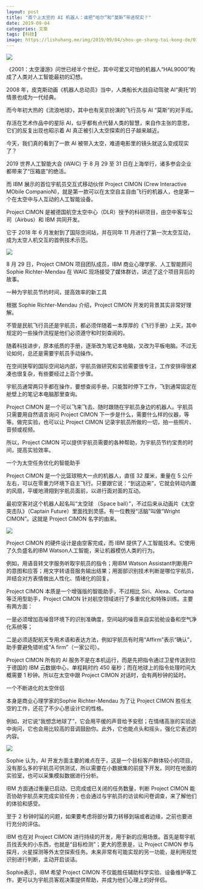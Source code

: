```yaml
---
layout: post
title: "首个上太空的 AI 机器人：谁把“哈尔”和“莫斯”带进现实？"
date: 2019-09-04
categories: 文章
tags: [科技]
image: https://lishuhang.me/img/2019/09/04/shou-ge-shang-tai-kong-de/01.png
---
```


![](https://lishuhang.me/img/2019/09/04/shou-ge-shang-tai-kong-de/01.png)

《2001：太空漫游》问世已经半个世纪，其中可爱又可怕的机器人“HAL9000”构成了人类对人工智能最初的幻想。

2008 年，皮克斯动画《机器人总动员》当中，人类船长大战自动驾驶 AI“奥托”的情景也成为一代经典。

而今年初大热的《流浪地球》，其中也有吴京扮演的飞行员与 AI “莫斯”的对手戏。

存活在艺术作品中的星际 AI，似乎都有点代替人类的智慧，来自作主张的意思，它们的反复出现也昭示着 AI 真正被引入太空探索的日子越来越近。

今天，我们真的看到了一款 AI 被带入太空，难道电影里的镜头就这么变成现实了？

2019 世界人工智能大会 (WAIC) 于 8 月 29 至 31 日在上海举行，诸多参会企业都带来了“压箱底”的绝活。

而 IBM 展示的首位宇航员交互式移动伙伴 Project CIMON (Crew Interactive MObile CompanioN)，就是第一款可以在太空自主自由飞行的机器人，也是第一个在太空中与人互动的人工智能设备。

Project CIMON 是被德国航空太空中心（DLR）授予的科研项目，由空中客车公司（Airbus）和 IBM 共同开发。

它于 2018 年 6 月发射到了国际空间站，并在同年 11 月进行了第一次太空互动，成为太空人机交互的首例技术示范。

![](https://lishuhang.me/img/2019/09/04/shou-ge-shang-tai-kong-de/02.png)

8 月 29 日，Project CIMON 项目团队成员，IBM 商业心理学家、人工智能顾问 Sophie Richter-Mendau 在 WAIC 现场接受了媒体群访，讲述了这个项目背后的故事。

一种为宇航员节约时间，提高效率的新工具

根据 Sophie Richter-Mendau 介绍，Project CIMON 开发的背景其实非常好理解。

不管是民航飞行员还是宇航员，都必须伴随着一本厚厚的《飞行手册》上天，其中规定的一些操作流程是他们必须遵守和时刻查阅的。

随着科技进步，原本纸质的手册，逐渐改为笔记本电脑，又改为平板电脑。不过无论如何，总还是需要宇航员手动操作。

在空间狭窄的国际空间站内部，宇航员做研究和实验需要很专注，工作安排得很紧凑也很复杂，有些要经过上百个步骤。

宇航员通常两只手都在操作，要想查阅手册，只能暂时停下工作，飞到通常固定在舱壁上的笔记本电脑那里查询。

Project CIMON 是一个可以飞来飞去、随时跟随在宇航员身边的机器人。宇航员只需要用自然语言询问 Project CIMON 下一步是什么，需要什么样的仪器，等等。做完实验，也可以让 Project CIMON 记录宇航员所做的一切，拍一些照片、音频或视频。

所以，Project CIMON 可以提供宇航员需要的各种帮助，为宇航员节约宝贵的时间，提高实验效率。

一个为太空任务优化的智能助手

Project CIMON 是一个比篮球稍大一点的机器人，直径 32 厘米，重量在 5 公斤左右，可以在零重力环境下自主飞行。只要跟它说：“到这边来”，它就会转动内置的风扇，平缓地滑翔到宇航员面前，以进行面对面的互动。

最初空客对这个机器人起名叫“太空球 （Space ball）”，不过后来从动画片《太空突击队》（Captain Future）里面找到灵感。有一位教授“活脑”叫做“Wright CIMON”。这就是 Project CIMON 名字的由来。

![](https://lishuhang.me/img/2019/09/04/shou-ge-shang-tai-kong-de/03.png)

Project CIMON 的硬件设计是由空客完成，而 IBM 提供了人工智能技术。它使用了久负盛名的IBM Watson人工智能，来让机器模仿人类的行为。

例如，用语音转文字服务听取宇航员的指令；用IBM Watson Assistant判断用户的意图和应答；用文字转语音服务输出结果；用面部识别技术判断是哪位宇航员，并结合对方表情做出人性化、情绪化的回复。

Project CIMON 本质是一个增强版的智能助手，不过相比 Siri、Alexa、Cortana 等泛用型助手，Project CIMON 针对航空领域进行了多重优化和特殊训练。主要有两方面：

一是必须增加高噪音环境下的识别准确度，空间站的噪音来自实验舱设备和空气净化系统等；

二是必须适配航天专用术语和表达方法，例如宇航员有时用“Affirm”表示“确认”，助手要避免错听成“A firm”（一家公司）。

Project CIMON 所有的 AI 服务不是在本机运行，而是先把指令通过卫星传送到位于德国的 IBM 云数据中心，单程耗时约 450 毫秒；而在地球上的指令处理时间大概需要 1 秒钟。所以在太空中跟 Project CIMON 对话时，会有两秒钟的延时。

一个不断进化的太空伴侣

本身是商业心理学家的Sophie Richter-Mendau 为了让 Project CIMON 胜任太空的工作，还花了不少心思设计它的性格。

例如，对它说“我想念地球了”，它会用平缓的声音给予安慰；在情绪高涨的实验途中询问，它也会用比较高的音调鼓励你。此外，它也能点头和摇头，强化它表述的内容。

![](https://lishuhang.me/img/2019/09/04/shou-ge-shang-tai-kong-de/04.png)

Sophie 认为，AI 开发方面主要的难点在于，这是一个目标客户群体较小的项目，没有那么多的宇航员可供测试，所以需要在小数据集的前提下开发。同时在地面的实验室，也可以采集模拟数据进行分析。

IBM 方面通过衡量已启动、已完成或已关闭的任务数量，判断 Project CIMON 能否协助宇航员来完成实验任务；也会通过与宇航员的访谈和问卷调查，来了解他们的体验和感受。

至于 2 秒钟时延的问题，如果要考虑将部分算力转移到端或者边缘，之前也要进行充分的评估。

IBM 也在对 Project CIMON 进行持续的开发，用于新的应用场景。首先是帮宇航员找丢失的小东西，也就是“目标检测”；更大的愿景是，让 Project CIMON 参与探月，火星探测等外太空探索任务。未来非常有可能实现的另一功能，是利用视觉识别进行判断，主动开启谈话。

Sophie表示，IBM 希望 Project CIMON 不仅能胜任辅助科学实验、设备维护等工作，更可以为宇航员客观决策提供帮助，并成为他们心理上的好伴侣。
